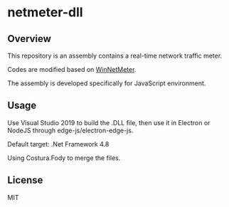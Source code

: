 # netmeter-dll

## Overview

This repository is an assembly contains a real-time network traffic meter.

Codes are modified based on [WinNetMeter](https://github.com/WinTenDev/WinNetMeter).

The assembly is developed specifically for JavaScript environment.

## Usage

Use Visual Studio 2019 to build the .DLL file, then use it in Electron or NodeJS through edge-js/electron-edge-js.

Default target: .Net Framework 4.8

Using Costura.Fody to merge the files.

## License

MIT